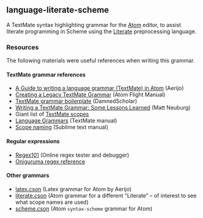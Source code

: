 ## language-literate-scheme

A TextMate syntax highlighting grammar for the [Atom](https://atom.io/) editor, to assist  literate programming in Scheme using the [Literate](http://literate.zbyedidia.webfactional.com/index.php) preprocessing language.

### Resources
The following materials were useful references when writing this grammar.

#### TextMate grammar references
* [A Guide to writing a language grammar (TextMate) in Atom](https://gist.github.com/Aerijo/b8c82d647db783187804e86fa0a604a1) (Aerijo)
* [Creating a Legacy TextMate Grammar](https://flight-manual.atom.io/hacking-atom/sections/creating-a-legacy-textmate-grammar/) (Atom Flight Manual)
* [TextMate grammar boilerplate](https://gist.github.com/DamnedScholar/622926bcd222eb1ddc483d12103fd315) (DamnedScholar)
* [Writing a TextMate Grammar: Some Lessons Learned](http://www.apeth.com/nonblog/stories/textmatebundle.html) (Matt Neuburg)
* Giant list of [TextMate scopes](https://github.com/psmitt/metalanguage/blob/master/examples/ScopeList.ScopeList)
* [Language Grammars](https://macromates.com/manual/en/language_grammars) (TextMate manual)
* [Scope naming](https://www.sublimetext.com/docs/3/scope_naming.html) (Sublime text manual)

#### Regular expressions
* [Regex101](https://regex101.com/) (Online regex tester and debugger)
* [Oniguruma regex reference](https://github.com/atom/node-oniguruma/blob/master/deps/onig/doc/RE)

#### Other grammars
* [latex.cson](https://raw.githubusercontent.com/Aerijo/language-latex2e/master/grammars/latex.cson) (Latex grammar for Atom by Aerijo)
* [literate.cson](https://github.com/Kerrigan29a/language-literate/blob/master/grammars/literate.cson) (Atom grammar for a different “Literate” – of interest to see what scope names are used)
* [scheme.cson](https://github.com/rogerbutt/scheme-syntax/blob/master/grammars/scheme.cson) (Atom `syntax-scheme` grammar for Atom)